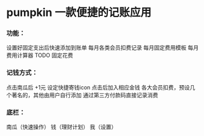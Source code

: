 # pumpkin 一款便捷的记账应用
### 功能：
设置好固定支出后快速添加到账单
每月各类会员扣费记录
每月固定费用模板
每月费用计算器
TODO
固定花费

### 记钱方式：
点击南瓜后 +1元
设定快捷寄钱icon 点击后加入相应金钱
各大会员扣费，预设几个著名的，其他由用户自行添加
通过第三方付款码直接记录消费


### 底栏：
南瓜（快速操作）
钱（理财计划）
我（设置）
